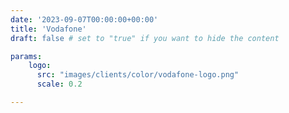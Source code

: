 ```yaml
---
date: '2023-09-07T00:00:00+00:00'
title: 'Vodafone'
draft: false # set to "true" if you want to hide the content

params:
    logo:
      src: "images/clients/color/vodafone-logo.png"
      scale: 0.2

---
```

